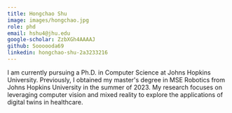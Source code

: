 ```yaml
---
title: Hongchao Shu
image: images/hongchao.jpg
role: phd
email: hshu4@jhu.edu
google-scholar: ZzbXGh4AAAAJ
github: Soooooda69
linkedin: hongchao-shu-2a3233216
---
```


I am currently pursuing a Ph.D. in Computer Science at Johns Hopkins University. Previously, I obtained my master's degree in MSE Robotics from Johns Hopkins University in the summer of 2023. My research focuses on leveraging computer vision and mixed reality to explore the applications of digital twins in healthcare.
